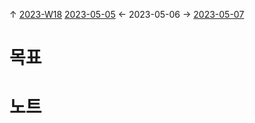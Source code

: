 
↑ [2023-W18](2023-W18.md)
[2023-05-05](2023-05-05.md) ← 2023-05-06 → [2023-05-07](2023-05-07.md)


# 목표



# 노트




